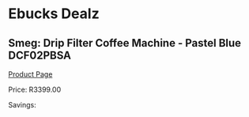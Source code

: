
# Ebucks Dealz
## Smeg: Drip Filter Coffee Machine - Pastel Blue DCF02PBSA
[Product Page](https://www.ebucks.com/web/shop/productSelected.do?prodId=1158881399&catId=704984897)

Price: R3399.00

Savings: 


	